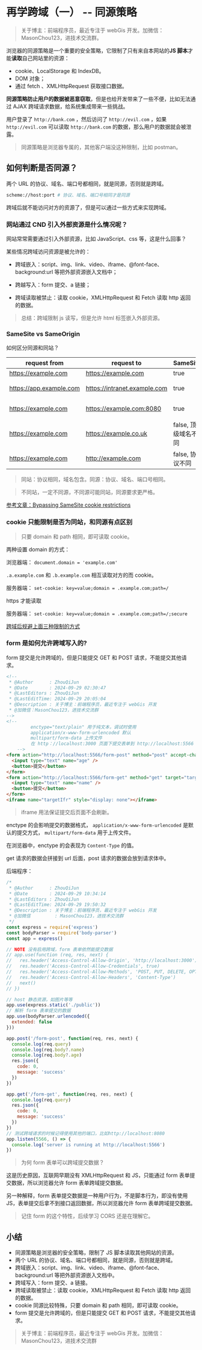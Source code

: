 # 再学跨域（一） -- 同源策略

> 关于博主：前端程序员，最近专注于 webGis 开发。加微信：MasonChou123，进技术交流群。

浏览器的同源策略是一个重要的安全策略，它限制了只有来自本网站的**JS 脚本**才能**读取**自己网站里的资源：

- cookie、LocalStorage 和 IndexDB。
- DOM 对象；
- 通过 fetch 、XMLHttpRequest 获取接口数据。

**同源策略防止用户的数据被恶意窃取**，但是也给开发带来了一些不便，比如无法通过 AJAX 跨域请求数据，给系统集成带来一些挑战。

用户登录了 `http://bank.com` ，然后访问了 `http://evil.com` ，如果 `http://evil.com` 可以读取 `http://bank.com` 的数据，那么用户的数据就会被泄露。

> 同源策略是浏览器专属的，其他客户端没这种限制，比如 postman。

## 如何判断是否同源？

两个 URL 的协议、域名、端口号都相同，就是同源，否则就是跨域。

```bash
scheme://host:port # 协议、域名、端口号相同才是同源
```

跨域后就不能访问对方的资源了，但是可以通过一些方式来实现跨域。

### 网站通过 CND 引入外部资源是什么情况呢？

网站常常需要通过引入外部资源，比如 JavaScript、css 等，这是什么回事？

某些情况跨域访问资源是被允许的：

- 跨域嵌入：script、img、link、video、iframe、@font-face、background:url 等把外部资源嵌入文档中；

- 跨越写入：form 提交、a 链接；

- 跨域读取被禁止：读取 cookie，XMLHttpRequest 和 Fetch 读取 http 返回的数据。

> 总结：跨域限制 js 读写，但是允许 html 标签嵌入外部资源。

### SameSite vs SameOrigin

如何区分同源和同站？

| request from            | request to                   | SameSite            | SameOrigin      |
| ----------------------- | ---------------------------- | ------------------- | --------------- |
| https://example.com     | https://example.com          | true                | true            |
| https://app.example.com | https://intranet.example.com | true                | false, 域名不同 |
| https://example.com     | https://example.com:8080     | true                | false, 端口不同 |
| https://example.com     | https://example.co.uk        | false, 顶级域名不同 | false, 域名不同 |
| https://example.com     | http://example.com           | false, 协议不同     | false, 协议不同 |

> 同站：协议相同，域名包含。同源：协议、域名、端口号相同。

> 不同站，一定不同源，不同源可能同站，同源要求更严格。

[参考文章：Bypassing SameSite cookie restrictions](https://portswigger.net/web-security/csrf/bypassing-samesite-restrictions)

### cookie 只能限制是否为同站，和同源有点区别

> 只要 domain 和 path 相同，即可读取 cookie。

两种设置 domain 的方式：

浏览器端： `document.domain = 'example.com'`

`.a.example.com` 和 `.b.example.com` 相互读取对方的而 cookie。

服务器端： `set-cookie: key=value;domain = .example.com;path=/`

https 才能读取

服务器端： `set-cookie: key=value;domain = .example.com;path=/;secure`

[跨域后规避上面三种限制的方式](https://www.ruanyifeng.com/blog/2016/04/same-origin-policy.html)

### form 是如何允许跨域写入的?

form 提交是允许跨域的，但是只能提交 GET 和 POST 请求，不能提交其他请求。

```html
<!--
 * @Author      : ZhouQiJun
 * @Date        : 2024-09-29 02:30:47
 * @LastEditors : ZhouQiJun
 * @LastEditTime: 2024-09-29 20:05:04
 * @Description : 关于博主：前端程序员，最近专注于 webGis 开发
 * @加微信：MasonChou123，进技术交流群
-->
<!--
         enctype="text/plain" 用于纯文本，调试时使用
         application/x-www-form-urlencoded 默认
         multipart/form-data 上传文件
         在 http：//localhost:3000 页面下提交表单到 http://localhost:5566
    -->
<form action="http://localhost:5566/form-post" method="post" accept-charset="utf-8" target="targetIfr">
  <input type="text" name="age" />
  <button>提交</button>
</form>
<form action="http://localhost:5566/form-get" method="get" target="targetIfr">
  <input type="text" name="name" />
  <button>提交</button>
</form>
<iframe name="targetIfr" style="display: none"></iframe>
```

> iframe 用法保证提交后页面不会刷新。

enctype 的会影响提交的数据格式， `application/x-www-form-urlencoded` 是默认的提交方式， `multipart/form-data` 用于上传文件。

在浏览器中，enctype 的会表现为 `Content-Type` 的值。

get 请求的数据会拼接到 url 后面，post 请求的数据会放到请求体中。

后端程序：

```js
/*
 * @Author      : ZhouQiJun
 * @Date        : 2024-09-29 10:34:14
 * @LastEditors : ZhouQiJun
 * @LastEditTime: 2024-09-29 19:50:32
 * @Description : 关于博主：前端程序员，最近专注于 webGis 开发
 * @加微信         : MasonChou123，进技术交流群
 */
const express = require('express')
const bodyParser = require('body-parser')
const app = express()

// NOTE 没有启用跨域，form 表单依然能提交数据
// app.use(function (req, res, next) {
//   res.header('Access-Control-Allow-Origin', 'http://localhost:3000') // 第二个参数可以换成你的域名
//   res.header('Access-Control-Allow-Credentials', true)
//   res.header('Access-Control-Allow-Methods', 'POST, PUT, DELETE, OPTIONS')
//   res.header('Access-Control-Allow-Headers', 'Content-Type')
//   next()
// })

// host 静态资源，如图片等等
app.use(express.static('./public'))
// 解析 form 表单提交的数据
app.use(bodyParser.urlencoded({
  extended: false
}))

app.post('/form-post', function(req, res, next) {
  console.log(req.query)
  console.log(req.body?.name)
  console.log(req.body?.age)
  res.json({
    code: 0,
    message: 'success'
  })
})

app.get('/form-get', function(req, res, next) {
  console.log(req.query)
  res.json({
    code: 0,
    message: 'success'
  })
})
// 测试跨域请求的时候记得使用其他的端口，比如http://localhost:8080
app.listen(5566, () => {
  console.log('server is running at http://localhost:5566')
})
```

> 为何 form 表单可以跨域提交数据？

这是历史原因，互联网早期没有 XMLHttpRequest 和 JS，只能通过 form 表单提交数据，所以浏览器允许 form 表单跨域提交数据。

另一种解释，form 表单提交数据是一种用户行为，不是脚本行为，即没有使用 JS，表单提交后拿不到接口返回数据，所以浏览器允许 form 表单跨域提交数据。

> 记住 form 的这个特性，后续学习 CORS 还是在理解它。

## 小结

- 同源策略是浏览器的安全策略，限制了 JS 脚本读取其他网站的资源。
- 两个 URL 的协议、域名、端口号都相同，就是同源，否则就是跨域。
- 跨域嵌入：script、img、link、video、iframe、@font-face、background:url 等把外部资源嵌入文档中。
- 跨域写入：form 提交、a 链接。
- 跨域读取被禁止：读取 cookie，XMLHttpRequest 和 Fetch 读取 http 返回的数据。
- cookie 同源比较特殊，只要 domain 和 path 相同，即可读取 cookie。
- form 提交是允许跨域的，但是只能提交 GET 和 POST 请求，不能提交其他请求。

> 关于博主：前端程序员，最近专注于 webGis 开发。加微信：MasonChou123，进技术交流群
